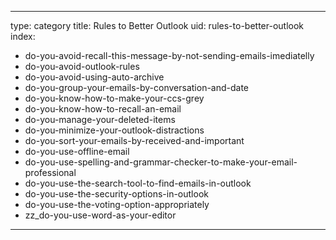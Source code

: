 
---
type: category
title: Rules to Better Outlook
uid: rules-to-better-outlook
index:
 - do-you-avoid-recall-this-message-by-not-sending-emails-imediatelly
 - do-you-avoid-outlook-rules
 - do-you-avoid-using-auto-archive
 - do-you-group-your-emails-by-conversation-and-date
 - do-you-know-how-to-make-your-ccs-grey
 - do-you-know-how-to-recall-an-email
 - do-you-manage-your-deleted-items
 - do-you-minimize-your-outlook-distractions
 - do-you-sort-your-emails-by-received-and-important
 - do-you-use-offline-email
 - do-you-use-spelling-and-grammar-checker-to-make-your-email-professional
 - do-you-use-the-search-tool-to-find-emails-in-outlook
 - do-you-use-the-security-options-in-outlook
 - do-you-use-the-voting-option-appropriately
 - zz_do-you-use-word-as-your-editor
---



